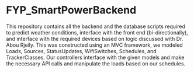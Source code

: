 # FYP_SmartPowerBackend

This repository contains all the backend and the database scripts required to predict weather conditions, interface with the front end (bi-directionally), and interface
with the required devices based on logic discussed with Dr. Abou Rjeily. This was constructed using an MVC framework, we modeled Loads, Sources, StatusUpdates,
WifiSwitches, Schedules, and TrackerClasses. Our controllers interface with the given models and make the necessary API calls and manipulate the loads based on our 
schedules.
